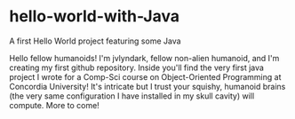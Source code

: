 # hello-world-with-Java
A first Hello World project featuring some Java

Hello fellow humanoids!
I'm jvlyndark, fellow non-alien humanoid, and I'm creating my first github repository. 
Inside you'll find the very first java project I wrote for a Comp-Sci course on Object-Oriented Programming at Concordia University! It's intricate but I trust your squishy, humanoid brains (the very same configuration I have installed in my skull cavity) will compute.
More to come!
